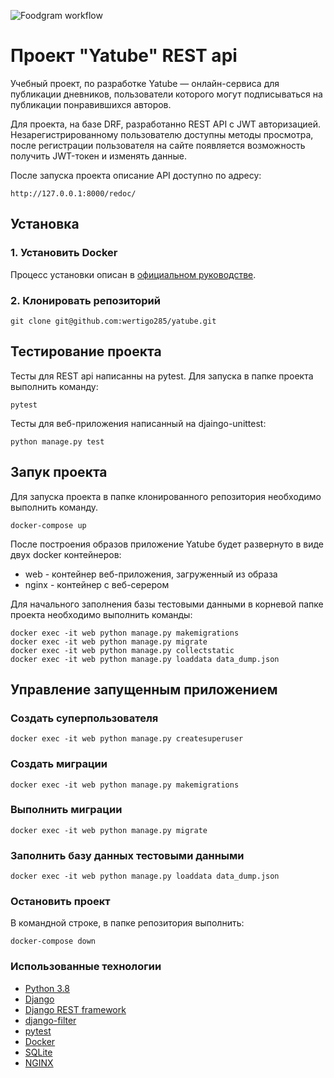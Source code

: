 
![Foodgram workflow](https://github.com/wertigo285/yatube/workflows/yatube/badge.svg)
# Проект "Yatube" REST api


Учебный проект, по разработке Yatube — онлайн-сервиса для публикации дневников, пользователи которого могут подписываться на публикации понравившихся авторов. 

Для проекта, на базе DRF, разработанно REST API c JWT авторизацией. Незарегистрированному пользователю доступны методы просмотра, после регистрации пользователя на сайте появляется возможность получить JWT-токен и изменять данные.

После запуска проекта описание API доступно по адресу:
```
http://127.0.0.1:8000/redoc/
```


## Установка

### 1. Установить Docker

Процесс установки описан в [официальном руководстве](https://docs.docker.com/engine/install/).

### 2. Клонировать репозиторий

```
git clone git@github.com:wertigo285/yatube.git 
```

## Тестирование проекта

Тесты для REST api написанны на pytest.
Для запуска в папке проекта выполнить команду:
```
pytest
```

Тесты для веб-приложения написанный на djaingo-unittest:
```
python manage.py test
```


## Запук проекта

Для запуска проекта в папке клонированного репозитория необходимо выполнить команду.

```
docker-compose up
```

После построения образов приложение Yatube будет развернуто в виде двух docker контейнеров:
* web - контейнер веб-приложения, загруженный из образа
* nginx - контейнер с веб-серером


Для начального заполнения базы тестовыми данными в корневой папке проекта необходимо выполнить команды:
```
docker exec -it web python manage.py makemigrations
docker exec -it web python manage.py migrate
docker exec -it web python manage.py collectstatic
docker exec -it web python manage.py loaddata data_dump.json
```

## Управление запущенным приложением

### Создать суперпользователя
```
docker exec -it web python manage.py createsuperuser
```

### Создать миграции
```
docker exec -it web python manage.py makemigrations
```

### Выполнить миграции
```
docker exec -it web python manage.py migrate
```

### Заполнить базу данных тестовыми данными
```
docker exec -it web python manage.py loaddata data_dump.json 
```

### Остановить проект
В командной строке, в папке репозитория выполнить:
```
docker-compose down
```
### Использованные технологии

* [Python 3.8](https://www.python.org/)
* [Django](https://www.djangoproject.com/)
* [Django REST framework](https://www.django-rest-framework.org/)
* [django-filter](https://django-filter.readthedocs.io/en/stable/)
* [pytest](https://docs.pytest.org/en/stable/)
* [Docker](https://www.docker.com/)
* [SQLite](https://www.sqlite.org/)
* [NGINX](https://nginx.org/)
